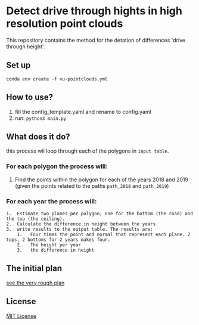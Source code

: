 # Detect drive through hights in high resolution point clouds
This repository contains the method for the detation of differences 'drive through height'. 

## Set up
`conda env create -f vu-pointclouds.yml`

## How to use?

1.  fill the config_template.yaml and rename to config.yaml
2.  run: `python3 main.py`

## What does it do?
this process wil loop through each of the polygons in `input table`. 
### For each polygon the process will:
1.  Find the points within the polygon for each of the years 2018 and 2019 (given the points related to the paths `path_2018` and `path_2019`) 
### For each year the process will:
    1.  Estimate two planes per polygon; one for the bottom (the road) and the top (the ceiling).
    2.  Calculate the difference in height between the years.
    3.  write results to the output table. The results are:
        1.   Four times the point and normal that represent each plane. 2 tops, 2 bottoms for 2 years makes four.
        2.   The height per year
        3.   the difference in height


## The initial plan
[see the very rough plan](plan.md)

## License
[MIT License](LICENSE)
